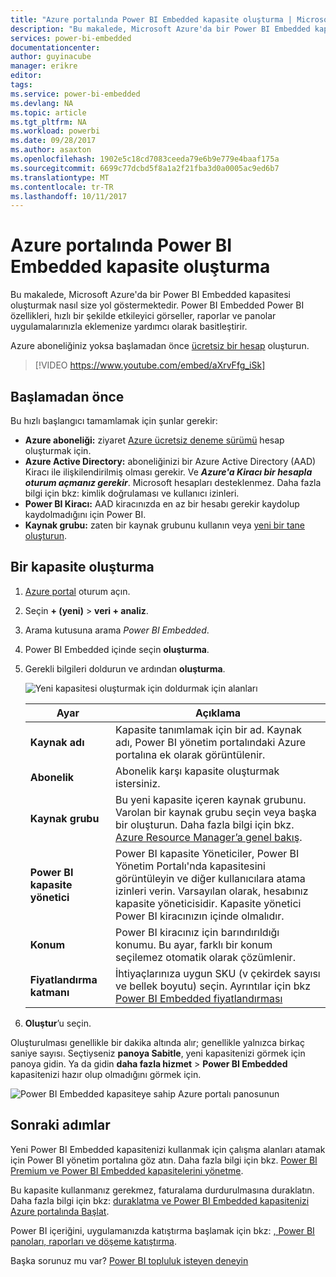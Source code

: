 ```yaml
---
title: "Azure portalında Power BI Embedded kapasite oluşturma | Microsoft Docs"
description: "Bu makalede, Microsoft Azure'da bir Power BI Embedded kapasitesi oluşturmak nasıl size yol göstermektedir."
services: power-bi-embedded
documentationcenter: 
author: guyinacube
manager: erikre
editor: 
tags: 
ms.service: power-bi-embedded
ms.devlang: NA
ms.topic: article
ms.tgt_pltfrm: NA
ms.workload: powerbi
ms.date: 09/28/2017
ms.author: asaxton
ms.openlocfilehash: 1902e5c18cd7083ceeda79e6b9e779e4baaf175a
ms.sourcegitcommit: 6699c77dcbd5f8a1a2f21fba3d0a0005ac9ed6b7
ms.translationtype: MT
ms.contentlocale: tr-TR
ms.lasthandoff: 10/11/2017
---
```

# <a name="create-power-bi-embedded-capacity-in-the-azure-portal"></a>Azure portalında Power BI Embedded kapasite oluşturma

Bu makalede, Microsoft Azure'da bir Power BI Embedded kapasitesi oluşturmak nasıl size yol göstermektedir. Power BI Embedded Power BI özellikleri, hızlı bir şekilde etkileyici görseller, raporlar ve panolar uygulamalarınızla eklemenize yardımcı olarak basitleştirir.

Azure aboneliğiniz yoksa başlamadan önce [ücretsiz bir hesap](https://azure.microsoft.com/free/) oluşturun.

> [!VIDEO https://www.youtube.com/embed/aXrvFfg_iSk]

## <a name="before-you-begin"></a>Başlamadan önce

Bu hızlı başlangıcı tamamlamak için şunlar gerekir:

* **Azure aboneliği:** ziyaret [Azure ücretsiz deneme sürümü](https://azure.microsoft.com/free/) hesap oluşturmak için.
* **Azure Active Directory:** aboneliğinizi bir Azure Active Directory (AAD) Kiracı ile ilişkilendirilmiş olması gerekir. Ve ***Azure'a Kiracı bir hesapla oturum açmanız gerekir***. Microsoft hesapları desteklenmez. Daha fazla bilgi için bkz: kimlik doğrulaması ve kullanıcı izinleri.
* **Power BI Kiracı:** AAD kiracınızda en az bir hesabı gerekir kaydolup kaydolmadığını için Power BI.
* **Kaynak grubu:** zaten bir kaynak grubunu kullanın veya [yeni bir tane oluşturun](../azure-resource-manager/resource-group-overview.md).

## <a name="create-a-capacity"></a>Bir kapasite oluşturma

1. [Azure portal](https://portal.azure.com/) oturum açın.

2. Seçin **+ (yeni)** > **veri + analiz**.

3. Arama kutusuna arama *Power BI Embedded*.

4. Power BI Embedded içinde seçin **oluşturma**.

5. Gerekli bilgileri doldurun ve ardından **oluşturma**.

    ![Yeni kapasitesi oluşturmak için doldurmak için alanları](media/create-capacity/azure-portal-create-power-bi-embedded.png)

    |Ayar |Açıklama |
    |---------|---------|
    |**Kaynak adı**|Kapasite tanımlamak için bir ad. Kaynak adı, Power BI yönetim portalındaki Azure portalına ek olarak görüntülenir.|
    |**Abonelik**|Abonelik karşı kapasite oluşturmak istersiniz.|
    |**Kaynak grubu**|Bu yeni kapasite içeren kaynak grubunu. Varolan bir kaynak grubu seçin veya başka bir oluşturun. Daha fazla bilgi için bkz. [Azure Resource Manager’a genel bakış](../azure-resource-manager/resource-group-overview.md).|
    |**Power BI kapasite yönetici**|Power BI kapasite Yöneticiler, Power BI Yönetim Portalı'nda kapasitesini görüntüleyin ve diğer kullanıcılara atama izinleri verin. Varsayılan olarak, hesabınız kapasite yöneticisidir. Kapasite yönetici Power BI kiracınızın içinde olmalıdır.|
    |**Konum**|Power BI kiracınız için barındırıldığı konumu. Bu ayar, farklı bir konum seçilemez otomatik olarak çözümlenir.|
    |**Fiyatlandırma katmanı**|İhtiyaçlarınıza uygun SKU (v çekirdek sayısı ve bellek boyutu) seçin.  Ayrıntılar için bkz [Power BI Embedded fiyatlandırması](https://azure.microsoft.com/pricing/details/power-bi-embedded/)|

6. **Oluştur**’u seçin.

Oluşturulması genellikle bir dakika altında alır; genellikle yalnızca birkaç saniye sayısı. Seçtiyseniz **panoya Sabitle**, yeni kapasitenizi görmek için panoya gidin. Ya da gidin **daha fazla hizmet** > **Power BI Embedded** kapasitenizi hazır olup olmadığını görmek için.

![Power BI Embedded kapasiteye sahip Azure portalı panosunun](media/create-capacity/azure-portal-dashboard.png)

## <a name="next-steps"></a>Sonraki adımlar

Yeni Power BI Embedded kapasitenizi kullanmak için çalışma alanları atamak için Power BI yönetim portalına göz atın. Daha fazla bilgi için bkz. [Power BI Premium ve Power BI Embedded kapasitelerini yönetme](https://powerbi.microsoft.com/documentation/powerbi-admin-premium-manage/).

Bu kapasite kullanmanız gerekmez, faturalama durdurulmasına duraklatın. Daha fazla bilgi için bkz: [duraklatma ve Power BI Embedded kapasitenizi Azure portalında Başlat](pause-start.md).

Power BI içeriğini, uygulamanızda katıştırma başlamak için bkz: [, Power BI panoları, raporları ve döşeme katıştırma](https://powerbi.microsoft.com/documentation/powerbi-developer-embedding-content/).

Başka sorunuz mu var? [Power BI topluluk isteyen deneyin](http://community.powerbi.com/)